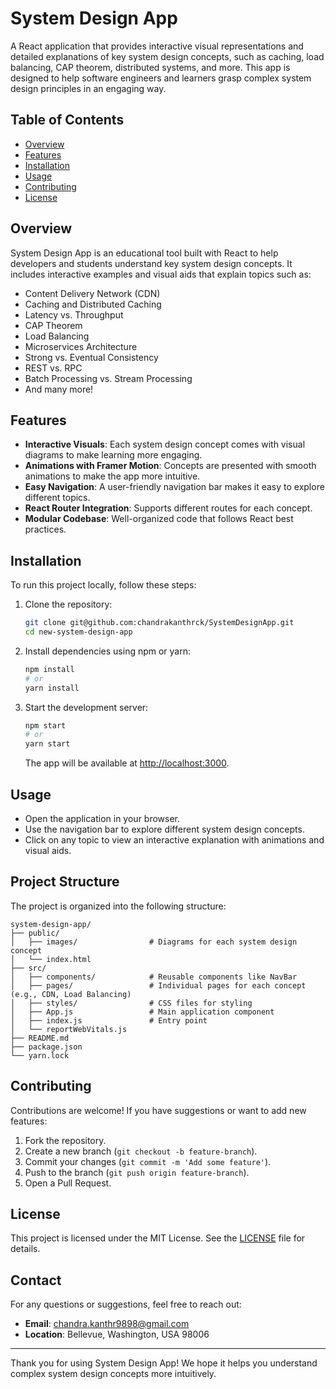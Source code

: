 # System Design App

A React application that provides interactive visual representations and detailed explanations of key system design concepts, such as caching, load balancing, CAP theorem, distributed systems, and more. This app is designed to help software engineers and learners grasp complex system design principles in an engaging way.

## Table of Contents

- [Overview](#overview)
- [Features](#features)
- [Installation](#installation)
- [Usage](#usage)
- [Contributing](#contributing)
- [License](#license)

## Overview

System Design App is an educational tool built with React to help developers and students understand key system design concepts. It includes interactive examples and visual aids that explain topics such as:

- Content Delivery Network (CDN)
- Caching and Distributed Caching
- Latency vs. Throughput
- CAP Theorem
- Load Balancing
- Microservices Architecture
- Strong vs. Eventual Consistency
- REST vs. RPC
- Batch Processing vs. Stream Processing
- And many more!

## Features

- **Interactive Visuals**: Each system design concept comes with visual diagrams to make learning more engaging.
- **Animations with Framer Motion**: Concepts are presented with smooth animations to make the app more intuitive.
- **Easy Navigation**: A user-friendly navigation bar makes it easy to explore different topics.
- **React Router Integration**: Supports different routes for each concept.
- **Modular Codebase**: Well-organized code that follows React best practices.

## Installation

To run this project locally, follow these steps:

1. Clone the repository:

   ```bash
   git clone git@github.com:chandrakanthrck/SystemDesignApp.git
   cd new-system-design-app
   ```

2. Install dependencies using npm or yarn:

   ```bash
   npm install
   # or
   yarn install
   ```

3. Start the development server:

   ```bash
   npm start
   # or
   yarn start
   ```

   The app will be available at [http://localhost:3000](http://localhost:3000).

## Usage

- Open the application in your browser.
- Use the navigation bar to explore different system design concepts.
- Click on any topic to view an interactive explanation with animations and visual aids.

## Project Structure

The project is organized into the following structure:

```
system-design-app/
├── public/
│   ├── images/                # Diagrams for each system design concept
│   └── index.html
├── src/
│   ├── components/            # Reusable components like NavBar
│   ├── pages/                 # Individual pages for each concept (e.g., CDN, Load Balancing)
│   ├── styles/                # CSS files for styling
│   ├── App.js                 # Main application component
│   ├── index.js               # Entry point
│   └── reportWebVitals.js
├── README.md
├── package.json
└── yarn.lock
```

## Contributing

Contributions are welcome! If you have suggestions or want to add new features:

1. Fork the repository.
2. Create a new branch (`git checkout -b feature-branch`).
3. Commit your changes (`git commit -m 'Add some feature'`).
4. Push to the branch (`git push origin feature-branch`).
5. Open a Pull Request.

## License

This project is licensed under the MIT License. See the [LICENSE](LICENSE) file for details.

## Contact

For any questions or suggestions, feel free to reach out:

- **Email**: [chandra.kanthr9898@gmail.com](mailto:chandra.kanthr9898@gmail.com)
- **Location**: Bellevue, Washington, USA 98006

---

Thank you for using System Design App! We hope it helps you understand complex system design concepts more intuitively.